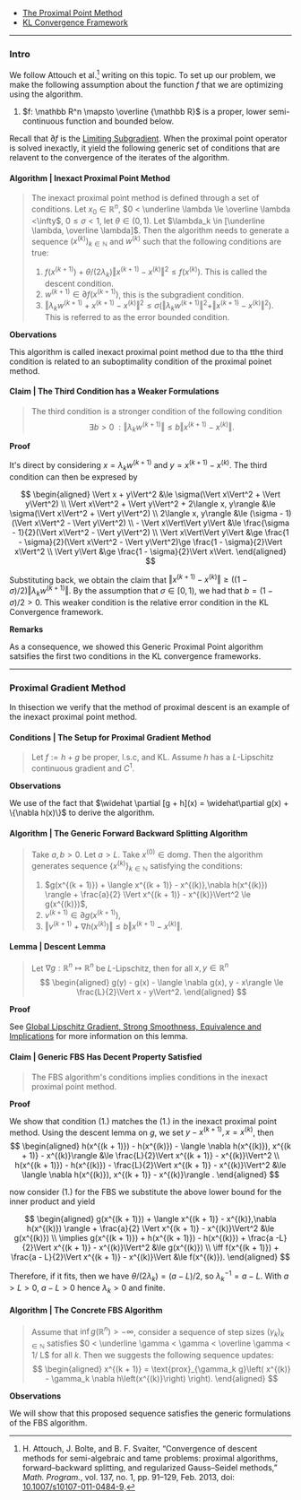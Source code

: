 - [The Proximal Point Method](The%20Proximal%20Point%20Method.md)
- [KL Convergence Framework](KL%20Convergence%20Framework.md)

---
### **Intro**

We follow Attouch et al.[^1] writing on this topic. 
To set up our problem, we make the following assumption about the function $f$ that we are optimizing using the algorithm. 
1. $f: \mathbb R^n \mapsto \overline {\mathbb R}$ is a proper, lower semi-continuous function and bounded below. 

Recall that $\partial f$ is the [Limiting Subgradient](Limiting%20Subgradient.md). 
When the proximal point operator is solved inexactly, it yield the following generic set of conditions that are relavent to the convergence of the iterates of the algorithm. 

#### **Algorithm | Inexact Proximal Point Method**
> The inexact proximal point method is defined through a set of conditions. 
> Let $x_0 \in \mathbb R^n$, $0 < \underline \lambda \le \overline \lambda <\infty$, 
> $0 \le \sigma < 1$, let $\theta \in (0, 1)$. 
> Let $\lambda_k \in [\underline \lambda, \overline \lambda]$. 
> Then the algorithm needs to generate a sequence $(x^{(k)})_{k \in \mathbb N}$ and $w^{(k)}$ such that the following conditions are true: 
> 1. $f(x^{(k + 1)}) + \theta/(2\lambda_k)\Vert x^{(k + 1)} - x^{(k)}\Vert^2 \le f(x^{(k)})$. This is called the descent condition. 
> 2. $w^{(k + 1)} \in \partial f(x^{(k + 1)})$, this is the subgradient condition. 
> 3. $\Vert \lambda_k w^{(k + 1)} + x^{(k + 1)} - x^{(k)}\Vert^2 \le \sigma (\Vert \lambda_k w^{(k + 1)}\Vert^2 + \Vert x^{(k + 1)} - x^{(k)}\Vert^2)$. This is referred to as the error bounded condition. 

**Obervations**

This algorithm is called inexact proximal point method due to tha tthe third condition is related to an suboptimality condition of the proximal poinet method. 


#### **Claim | The Third Condition has a Weaker Formulations**
> The third condition is a stronger condition of the following condition 
> $$
>     \exists b > 0 \; : \Vert \lambda_kw^{(k + 1)}\Vert \le 
>     b\Vert x^{(k + 1)} - x^{(k)}\Vert. 
> $$

**Proof**

It's direct by considering $x = \lambda_k w^{(k + 1)}$ and $y = x^{(k + 1)} - x^{(k)}$. 
The third condition can then be expresed by 

$$
\begin{aligned}
    \Vert x + y\Vert^2 &\le
    \sigma(\Vert x\Vert^2 + \Vert y\Vert^2)
    \\
    \Vert x\Vert^2 + \Vert y\Vert^2 + 2\langle x, y\rangle 
    &\le 
    \sigma(\Vert x\Vert^2 + \Vert y\Vert^2)
    \\
    2\langle x, y\rangle &\le 
    (\sigma - 1)(\Vert x\Vert^2 - \Vert y\Vert^2)
    \\
    - \Vert x\Vert\Vert y\Vert &\le 
    \frac{\sigma - 1}{2}(\Vert x\Vert^2 - \Vert y\Vert^2)
    \\
    \Vert x\Vert\Vert y\Vert &\ge 
    \frac{1 - \sigma}{2}(\Vert x\Vert^2 - \Vert y\Vert^2)\ge 
    \frac{1 - \sigma}{2}\Vert x\Vert^2
    \\
    \Vert y\Vert &\ge 
    \frac{1 - \sigma}{2}\Vert x\Vert. 
\end{aligned}
$$

Substituting back, we obtain the claim that $\Vert x^{(k + 1)} - x^{(k)}\Vert \ge ((1 - \sigma)/2)\Vert \lambda_kw^{(k + 1)}\Vert$.
By the assumption that $\sigma \in [0, 1)$, we had that $b = (1 - \sigma)/2 > 0$. 
This weaker condition is the relative error condition in the KL Convergence framework. 

**Remarks**

As a consequence, we showed this Generic Proximal Point algorithm satsifies the first two conditions in the KL convergence frameworks. 

---
### **Proximal Gradient Method**

In thisection we verify that the method of proximal descent is an example of the inexact proximal point method. 

#### **Conditions | The Setup for Proximal Gradient Method**
> Let $f:= h + g$ be proper, l.s.c, and KL. 
> Assume $h$ has a $L$-Lipschitz continuous gradient and $C^1$. 

**Observations**

We use of the fact that $\widehat \partial [g + h](x) = \widehat\partial g(x) + \{\nabla h(x)\}$ to derive the algorithm. 



#### **Algorithm | The Generic Forward Backward Splitting Algorithm**
> Take $a, b > 0$. 
> Let $a > L$. 
> Take $x^{(0)} \in \text{dom} g$. 
> Then the algorithm generates sequence $\{x^{(k)}\}_{k \in \mathbb N}$ satisfying the conditions: 
> 1. $g(x^{(k + 1)}) + \langle x^{(k + 1)} - x^{(k)},\nabla h(x^{(k)}) \rangle + \frac{a}{2} \Vert x^{(k + 1)} - x^{(k)}\Vert^2 \le g(x^{(k)})$, 
> 2. $v^{(k + 1)} \in \partial g(x^{(k + 1)})$, 
> 3. $\Vert v^{(k + 1)} + \nabla h(x^{(k)})\Vert \le b \Vert x^{(k + 1)} - x^{(k)}\Vert$. 

#### **Lemma | Descent Lemma**
> Let $\nabla g: \mathbb R^n \mapsto \mathbb R^n$ be $L$-Lipschitz, then for all $x, y \in \mathbb R^n$
> $$
> \begin{aligned}
>     g(y) - g(x) - \langle \nabla g(x), y - x\rangle \le \frac{L}{2}\Vert x - y\Vert^2. 
> \end{aligned}
> $$

**Proof**

See [Global Lipschitz Gradient, Strong Smoothness, Equivalence and Implications](Global%20Lipschitz%20Gradient,%20Strong%20Smoothness,%20Equivalence%20and%20Implications.md) for more information on this lemma. 

#### **Claim | Generic FBS Has Decent Property Satisfied**
> The FBS algorithm's conditions implies conditions in the inexact proximal point method. 

**Proof**

We show that condition (1.) matches the (1.) in the inexact proximal point method. 
Using the descent lemma on $g$, we set $y - x^{(k + 1)}, x = x^{(k)}$, then 
$$
\begin{aligned}
    h(x^{(k + 1)}) - h(x^{(k)}) - \langle \nabla h(x^{(k)}), x^{(k + 1)} - x^{(k)}\rangle &\le 
    \frac{L}{2}\Vert x^{(k + 1)} - x^{(k)}\Vert^2
    \\
    h(x^{(k + 1)}) - h(x^{(k)})
    -
    \frac{L}{2}\Vert x^{(k + 1)} - x^{(k)}\Vert^2
    &\le 
    \langle \nabla h(x^{(k)}), x^{(k + 1)} - x^{(k)}\rangle . 
\end{aligned}
$$

now consider (1.) for the FBS we substitute the above lower bound for the inner product and yield

$$
\begin{aligned}
    g(x^{(k + 1)}) + \langle x^{(k + 1)} - x^{(k)},\nabla h(x^{(k)}) \rangle 
    + 
    \frac{a}{2} \Vert x^{(k + 1)} - x^{(k)}\Vert^2 
    &\le g(x^{(k)})
    \\
    \implies 
    g(x^{(k + 1)}) + 
    h(x^{(k + 1)}) - h(x^{(k)})
    +
    \frac{a -L}{2}\Vert x^{(k + 1)} - x^{(k)}\Vert^2
    &\le 
    g(x^{(k)})
    \\
    \iff 
    f(x^{(k + 1)}) + \frac{a - L}{2}\Vert x^{(k + 1)} - x^{(k)}\Vert 
    &\le 
    f(x^{(k)}).
\end{aligned}
$$

Therefore, if it fits, then we have $\theta/(2 \lambda_k) = (a - L)/2$, so $\lambda_k^{-1} = a - L$. 
With $a > L > 0$, $a - L > 0$ hence $\lambda_k > 0$ and finite. 

#### **Algorithm | The Concrete FBS Algorithm**
> Assume that $\inf g(\mathbb R^n) > -\infty$, consider a sequence of step sizes $(\gamma_k)_{k \in \mathbb N}$ satisfies $0 < \underline \gamma < \gamma < \overline \gamma < 1/ L$ for all $k$. 
> Then we suggests the following sequence updates: 
> $$
> \begin{aligned}
>     x^{(k + 1)} = \text{prox}_{\gamma_k g}\left(
>         x^{(k)} - \gamma_k \nabla h\left(x^{(k)}\right)
>     \right). 
> \end{aligned}
> $$

**Observations**

We will show that this proposed sequence satisfies the generic formulations of the FBS algorithm. 






[^1]:H. Attouch, J. Bolte, and B. F. Svaiter, “Convergence of descent methods for semi-algebraic and tame problems: proximal algorithms, forward–backward splitting, and regularized Gauss–Seidel methods,” _Math. Program._, vol. 137, no. 1, pp. 91–129, Feb. 2013, doi: [10.1007/s10107-011-0484-9](https://doi.org/10.1007/s10107-011-0484-9).